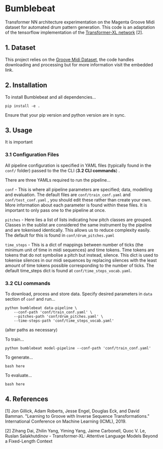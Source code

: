 

# Bumblebeat

Transformer NN architecture experimentation on the Magenta Groove Midi dataset for automated drum pattern generation. This code is an adaptation of the tensorflow implementation of the [Transformer-XL network](https://github.com/kimiyoung/transformer-xl) [2].

## 1. Dataset

This project relies on the [Groove Midi Dataset](https://magenta.tensorflow.org/datasets/groove#dataset), the code handles downloading and processing but for more information visit the embedded link.

## 2. Installation

To install Bumblebeat and all dependencies...

`pip install -e .`

Ensure that your pip version and python version are in sync.

## 3. Usage

It is important 
### 3.1 Configuration Files

All pipeline configuration is specified in YAML files (typically found in the `conf/` folder) passed to the the CLI (**3.2 CLI commands**) .

There are three YAMLs required to run the pipeline...

`conf` - This is where all pipeline parameters are specified; data, modelling and evaluation. The default files are `conf/train_conf.yaml` and `conf/test_conf.yaml` , you should edit these rather than create your own. More information about each parameter is found within these files. It is important to only pass one to the pipeline at once.

`pitches` - Here lies a list of lists indicating how pitch classes are grouped. Classes in the sublist are considered the same instrument by the pipeline and are tokenised identically. This allows us to reduce complexity easily. The default for this is found in `conf/drum_pitches.yaml`

`time_steps` - This is a dict of mappings between number of ticks (the minimum unit of time in midi sequences) and time tokens. Time tokens are tokens that do not symbolise a pitch but instead, silence. This dict is used to tokenise silences in our midi sequences by replacing silences with the least amount of time tokens possible corresponding to the number of ticks. The default time_steps dict is found at `conf/time_steps_vocab.yaml`.

### 3.2 CLI commands

To download, process and store data. Specify desired parameters in `data` section of  `conf` and run...

```
python bumblebeat data-pipeline \
    --conf-path 'conf/train_conf.yaml' \
    --pitches-path 'conf/drum_pitches.yaml' \
    --time-steps-path 'conf/time_steps_vocab.yaml'
```

(alter paths as necessary)


To train...

```
python bumblebeat model-pipeline --conf-path 'conf/train_conf.yaml'
```


To generate...

`bash here`

To evaluate...

`bash here`


## 4. References

[1] Jon Gillick, Adam Roberts, Jesse Engel, Douglas Eck, and David Bamman.
"Learning to Groove with Inverse Sequence Transformations."
  International Conference on Machine Learning (ICML), 2019.

[2] Zihang Dai, Zhilin Yang, Yiming Yang, Jaime Carbonell, Quoc V. Le, Ruslan Salakhutdinov - Transformer-XL: Attentive Language Models Beyond a Fixed-Length Context